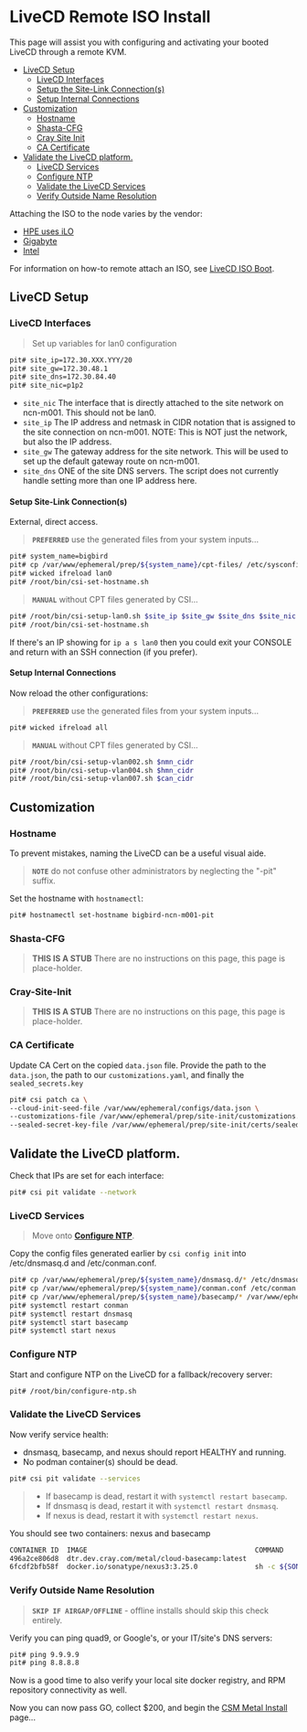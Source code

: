 # LiveCD Remote ISO Install

This page will assist you with configuring and activating your booted LiveCD through a remote KVM.

* [LiveCD Setup](#livecd-setup)
    * [LiveCD Interfaces](#livecd-interfaces)
    * [Setup the Site-Link Connection(s)](#setup-site-link-connections)
    * [Setup Internal Connections](#setup-internal-connections)
* [Customization](#customization)
    * [Hostname](#hostname)
    * [Shasta-CFG](#shasta-cfg)
    * [Cray Site Init](#cray-site-init)
    * [CA Certificate](#ca-certificate)
* [Validate the LiveCD platform.](#validate-the-livecd-platform)
  * [LiveCD Services](#livecd-services)
  * [Configure NTP](#configure-ntp)
  * [Validate the LiveCD Services](#validate-the-livecd-services)
  * [Verify Outside Name Resolution](#verify-outside-name-resolution)
    
Attaching the ISO to the node varies by the vendor:
- [HPE uses iLO](./062-LIVECD-VIRTUAL-ISO-BOOT.md#hpe-ilo-bmcs)
- [Gigabyte](./062-LIVECD-VIRTUAL-ISO-BOOT.md#gigabyte-bmcs)
- [Intel](./062-LIVECD-VIRTUAL-ISO-BOOT.md#intel-bmcs)

For information on how-to remote attach an ISO, see [LiveCD ISO Boot](062-LIVECD-VIRTUAL-ISO-BOOT.md).

<a name="livecd-setup"></a>
## LiveCD Setup

<a name="livecd-interfaces"></a>
### LiveCD Interfaces

> Set up variables for lan0 configuration

```bash
pit# site_ip=172.30.XXX.YYY/20
pit# site_gw=172.30.48.1
pit# site_dns=172.30.84.40
pit# site_nic=p1p2
```

- `site_nic` The interface that is directly attached to the site network on ncn-m001.  This should not be lan0.
- `site_ip` The IP address and netmask in CIDR notation that is assigned to the site connection on ncn-m001.  NOTE:  This is NOT just the network, but also the IP address.
- `site_gw` The gateway address for the site network.  This will be used to set up the default gateway route on ncn-m001.
- `site_dns` ONE of the site DNS servers.   The script does not currently handle setting more than one IP address here.

<a name="setup-site-link-connection(s)"></a>
#### Setup Site-Link Connection(s)

External, direct access.

> **`PREFERRED`** use the generated files from your system inputs...
```bash
pit# system_name=bigbird
pit# cp /var/www/ephemeral/prep/${system_name}/cpt-files/ /etc/sysconfig/network/
pit# wicked ifreload lan0
pit# /root/bin/csi-set-hostname.sh
```

> **`MANUAL`** without CPT files generated by CSI...
```bash
pit# /root/bin/csi-setup-lan0.sh $site_ip $site_gw $site_dns $site_nic
pit# /root/bin/csi-set-hostname.sh
```

If there's an IP showing for `ip a s lan0` then you could exit your CONSOLE and return with an SSH connection (if you prefer).

<a name="setup-internal-connections"></a>
#### Setup Internal Connections

Now reload the other configurations:

> **`PREFERRED`** use the generated files from your system inputs...

```bash
pit# wicked ifreload all
```

> **`MANUAL`** without CPT files generated by CSI...
```bash
pit# /root/bin/csi-setup-vlan002.sh $nmn_cidr
pit# /root/bin/csi-setup-vlan004.sh $hmn_cidr
pit# /root/bin/csi-setup-vlan007.sh $can_cidr
```

<a name="customization"></a>
## Customization

<a name="hostname"></a>
### Hostname

To prevent mistakes, naming the LiveCD can be a useful visual aide.

> **`NOTE`** do not confuse other administrators by neglecting the "-pit" suffix.

Set the hostname with `hostnamectl`:
```bash
pit# hostnamectl set-hostname bigbird-ncn-m001-pit
```

<a name="shasta-cfg"></a>
### Shasta-CFG

> **THIS IS A STUB** There are no instructions on this page, this page is place-holder.

<a name="cray-site-init"></a>
### Cray-Site-Init

> **THIS IS A STUB** There are no instructions on this page, this page is place-holder.

<a name="ca-certificate"></a>
### CA Certificate

Update CA Cert on the copied `data.json` file. Provide the path to the `data.json`, the path to
our `customizations.yaml`, and finally the `sealed_secrets.key`
```bash
pit# csi patch ca \
--cloud-init-seed-file /var/www/ephemeral/configs/data.json \
--customizations-file /var/www/ephemeral/prep/site-init/customizations.yaml \
--sealed-secret-key-file /var/www/ephemeral/prep/site-init/certs/sealed_secrets.key
   ```

<a name="validate-the-livecd-platform."></a>
## Validate the LiveCD platform.

Check that IPs are set for each interface:

```bash
pit# csi pit validate --network
```

<a name="livecd-services"></a>
### LiveCD Services

> Move onto **[Configure NTP](#configure-ntp)**.

Copy the config files generated earlier by `csi config init` into /etc/dnsmasq.d and /etc/conman.conf.

```bash
pit# cp /var/www/ephemeral/prep/${system_name}/dnsmasq.d/* /etc/dnsmasq.d
pit# cp /var/www/ephemeral/prep/${system_name}/conman.conf /etc/conman.conf
pit# cp /var/www/ephemeral/prep/${system_name}/basecamp/* /var/www/ephemeral/configs/
pit# systemctl restart conman
pit# systemctl restart dnsmasq
pit# systemctl start basecamp
pit# systemctl start nexus
```

<a name="configure-ntp"></a>
### Configure NTP

Start and configure NTP on the LiveCD for a fallback/recovery server:

```bash
pit# /root/bin/configure-ntp.sh
```

<a name="validate-the-livecd-services"></a>
### Validate the LiveCD Services

Now verify service health:
- dnsmasq, basecamp, and nexus should report HEALTHY and running.
- No podman container(s) should be dead.

```bash
pit# csi pit validate --services
```

> - If basecamp is dead, restart it with `systemctl restart basecamp`.
> - If dnsmasq is dead, restart it with `systemctl restart dnsmasq`.
> - If nexus is dead, restart it with `systemctl restart nexus`.

You should see two containers: nexus and basecamp

```bash
CONTAINER ID  IMAGE                                         COMMAND               CREATED     STATUS         PORTS   NAMES
496a2ce806d8  dtr.dev.cray.com/metal/cloud-basecamp:latest                        4 days ago  Up 4 days ago          basecamp
6fcdf2bfb58f  docker.io/sonatype/nexus3:3.25.0              sh -c ${SONATYPE_...  4 days ago  Up 4 days ago          nexus
```


<a name="verify-outside-name-resolution"></a>
### Verify Outside Name Resolution

> **`SKIP IF AIRGAP/OFFLINE`** - offline installs should skip this check entirely.

Verify you can ping quad9, or Google's, or your IT/site's DNS servers:

```bash
pit# ping 9.9.9.9
pit# ping 8.8.8.8
```

Now is a good time to also verify your local site docker registry, and RPM repository connectivity as well.

Now you can now pass GO, collect $200, and begin the [CSM Metal Install](005-CSM-METAL-INSTALL.md) page...
